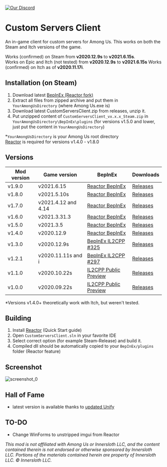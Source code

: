 [![Our Discord](https://img.shields.io/discord/787008412482797598?color=7289da&label=DISCORD&style=for-the-badge)](https://discord.gg/XEc7PdDTyn)
# Custom Servers Client
An in-game client for custom servers for Among Us. This works on both the Steam and Itch versions of the game.

Works (confirmed) on Steam from **v2020.12.9s** to **v2021.6.15s**.<br/>
Works on Epic and Itch (not tested) from **v2020.12.9s** to **v2021.6.15s**
Works (confirmed) on Itch as of **v2020.11.17i**.

## Installation (on Steam)
1. Download latest [BepInEx (Reactor fork)](https://github.com/NuclearPowered/BepInEx/releases)
2. Extract all files from zipped archive and put them in `YourAmongUsDirectory` (where Among Us.exe is)
3. Download latest CustomServersClient.zip from releases, unzip it. 
4. Put unzipped content of `CustomServersClient_vx.x.x_Steam.zip` in `YourAmongUsDirectory\BepInEx\plugins` (for versions v1.5.0 and lower, just put the content in `YourAmongUsDirectory`)

*`YourAmongUsDirectory` is your Among Us root directory </br>
[Reactor](https://github.com/NuclearPowered/Reactor) is required for versions v1.4.0 - v1.8.0

## Versions
| Mod version   | Game version  | BepInEx | Downloads |
| ------------- | ------------- | ------- | --------- |
| v1.9.0        | v2021.6.15    | [Reactor BepInEx](https://github.com/NuclearPowered/BepInEx/releases/download/6.0.0-reactor.18%2Bstructfix/BepInEx-6.0.0-reactor.18+structfix.zip) | [Releases](https://github.com/CrowdedMods/CustomServersClient/releases/tag/1.9.0) |
| v1.8.0        | v2021.5.10s   | [Reactor BepInEx](https://github.com/NuclearPowered/BepInEx/releases/download/6.0.0-reactor.18%2Bstructfix/BepInEx-6.0.0-reactor.18+structfix.zip) | [Releases](https://github.com/CrowdedMods/CustomServersClient/releases/tag/1.8.0) |
| v1.7.0        | v2021.4.12 and 4.14  | [Reactor BepInEx](https://github.com/NuclearPowered/BepInEx/releases/download/6.0.0-reactor.18%2Bstructfix/BepInEx-6.0.0-reactor.18+structfix.zip) | [Releases](https://github.com/CrowdedMods/CustomServersClient/releases/tag/1.7.0) |
| v1.6.0        | v2021.3.31.3  | [Reactor BepInEx](https://github.com/NuclearPowered/BepInEx/releases/download/6.0.0-reactor.18%2Bstructfix/BepInEx-6.0.0-reactor.18+structfix.zip) | [Releases](https://github.com/CrowdedMods/CustomServersClient/releases/tag/1.6.0) |
| v1.5.0        | v2021.3.5     | [Reactor BepInEx](https://github.com/NuclearPowered/BepInEx/releases/download/6.0.0-reactor.16/BepInEx-6.0.0-reactor.16.zip) | [Releases](https://github.com/CrowdedMods/CustomServersClient/releases/tag/1.5.0) |
| v1.4.0        | v2020.12.9    | [Reactor BepInEx](https://github.com/NuclearPowered/BepInEx/releases/download/6.0.0-reactor.16/BepInEx-6.0.0-reactor.16.zip) | [Releases](https://github.com/CrowdedMods/CustomServersClient/releases/tag/1.4.0) |
| v1.3.0        | v2020.12.9s   | [BepInEx IL2CPP #325](https://builds.bepis.io/projects/bepinex_be/325/BepInEx_UnityIL2CPP_x86_3d75179_6.0.0-be.325.zip) | [Releases](https://github.com/CrowdedMods/CustomServersClient/releases/tag/1.3.0) |
| v1.2.1        | v2020.11.11s and i  | [BepInEx IL2CPP #297](https://builds.bepis.io/projects/bepinex_be/297/BepInEx_UnityIL2CPP_x86_7801f9e_6.0.0-be.297.zip) | [Releases](https://github.com/CrowdedMods/CustomServersClient/releases/tag/1.2.1) |
| v1.1.0        | v2020.10.22s  | [IL2CPP Public Preview](https://cdn.discordapp.com/attachments/754333645199900723/757332321169834134/BepInEx_IL2CPP_Preview_x86.7z) | [Releases](https://github.com/CrowdedMods/CustomServersClient/releases/tag/1.1.0) |
| v1.0.0        | v2020.09.22s  | [IL2CPP Public Preview](https://cdn.discordapp.com/attachments/754333645199900723/757332321169834134/BepInEx_IL2CPP_Preview_x86.7z) | [Releases](https://github.com/CrowdedMods/CustomServersClient/releases/tag/1.0.0) |
*Versions v1.4.0+ theoretically work with Itch, but weren't tested.
## Building
1. Install [Reactor](https://docs.reactor.gg/docs/) (Quick Start guide)
2. Open `CustomServersClient.sln` in your favorite IDE
3. Select correct option (for example Steam-Release) and build it.
4. Compiled dll should be automatically copied to your `BepInEx/plugins` folder (Reactor feature)
## Screenshot
![screenshot_0](https://media.discordapp.net/attachments/787987397203066911/830778408333213716/unknown.png)
## Hall of Fame
- latest version is available thanks to [updated Unify](https://github.com/MoltenMods/Unify)

## TO-DO
- Change WinForms to unstripped imgui from Reactor

*This mod is not affiliated with Among Us or Innersloth LLC, and the content contained therein is not endorsed or otherwise sponsored by Innersloth LLC. Portions of the materials contained herein are property of Innersloth LLC. © Innersloth LLC.*